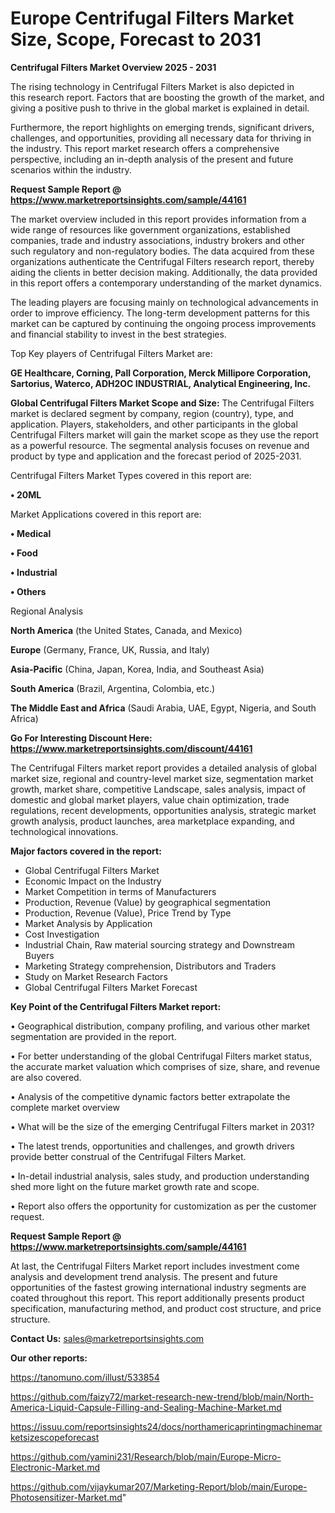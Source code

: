 # Europe Centrifugal Filters Market Size, Scope, Forecast to 2031

<Strong> Centrifugal Filters Market Overview 2025 - 2031</strong>

The rising technology in Centrifugal Filters Market is also depicted in this research report. Factors that are boosting the growth of the market, and giving a positive push to thrive in the global market is explained in detail.

Furthermore, the report highlights on emerging trends, significant drivers, challenges, and opportunities, providing all necessary data for thriving in the industry. This report market research offers a comprehensive perspective, including an in-depth analysis of the present and future scenarios within the industry.

<strong>Request Sample Report @ <a href=https://www.marketreportsinsights.com/sample/44161>https://www.marketreportsinsights.com/sample/44161</a></strong>

The market overview included in this report provides information from a wide range of resources like government organizations, established companies, trade and industry associations, industry brokers and other such regulatory and non-regulatory bodies. The data acquired from these organizations authenticate the Centrifugal Filters research report, thereby aiding the clients in better decision making. Additionally, the data provided in this report offers a contemporary understanding of the market dynamics.

The leading players are focusing mainly on technological advancements in order to improve efficiency. The long-term development patterns for this market can be captured by continuing the ongoing process improvements and financial stability to invest in the best strategies.

Top Key players of Centrifugal Filters Market are:

<strong>GE Healthcare, Corning, Pall Corporation, Merck Millipore Corporation, Sartorius, Waterco, ADH2OC INDUSTRIAL, Analytical Engineering, Inc.</strong>

<strong><b>Global Centrifugal Filters Market Scope and Size:</b></strong>
The Centrifugal Filters market is declared segment by company, region (country), type, and application. Players, stakeholders, and other participants in the global Centrifugal Filters market will gain the market scope as they use the report as a powerful resource. The segmental analysis focuses on revenue and product by type and application and the forecast period of 2025-2031.

Centrifugal Filters Market Types covered in this report are:

<strong>•  20ML</strong>

Market Applications covered in this report are:

<strong>•  Medical

•  Food

•  Industrial

•  Others</strong> 

Regional Analysis

<strong>North America</strong> (the United States, Canada, and Mexico)

<strong>Europe</strong> (Germany, France, UK, Russia, and Italy)

<strong>Asia-Pacific</strong> (China, Japan, Korea, India, and Southeast Asia)

<strong>South America</strong> (Brazil, Argentina, Colombia, etc.)

<strong>The Middle East and Africa</strong> (Saudi Arabia, UAE, Egypt, Nigeria, and South Africa)

<strong>Go For Interesting Discount Here: <a href=https://www.marketreportsinsights.com/discount/44161>https://www.marketreportsinsights.com/discount/44161</a></strong>

The Centrifugal Filters market report provides a detailed analysis of global market size, regional and country-level market size, segmentation market growth, market share, competitive Landscape, sales analysis, impact of domestic and global market players, value chain optimization, trade regulations, recent developments, opportunities analysis, strategic market growth analysis, product launches, area marketplace expanding, and technological innovations.

<strong><b>Major factors covered in the report:</b></strong>
<ul>
  <li>Global Centrifugal Filters Market </li>
  <li>Economic Impact on the Industry</li>
  <li>Market Competition in terms of Manufacturers</li>
  <li>Production, Revenue (Value) by geographical segmentation</li>
  <li>Production, Revenue (Value), Price Trend by Type</li>
  <li>Market Analysis by Application</li>
  <li>Cost Investigation</li>
  <li>Industrial Chain, Raw material sourcing strategy and Downstream Buyers</li>
  <li>Marketing Strategy comprehension, Distributors and Traders</li>
  <li>Study on Market Research Factors</li>
  <li>Global Centrifugal Filters Market Forecast</li>
</ul>

<strong><b>Key Point of the Centrifugal Filters Market report:</b></strong>

• Geographical distribution, company profiling, and various other market segmentation are provided in the report.

• For better understanding of the global Centrifugal Filters market status, the accurate market valuation which comprises of size, share, and revenue are also covered.

• Analysis of the competitive dynamic factors better extrapolate the complete market overview

• What will be the size of the emerging Centrifugal Filters market in 2031?

• The latest trends, opportunities and challenges, and growth drivers provide better construal of the Centrifugal Filters Market.

• In-detail industrial analysis, sales study, and production understanding shed more light on the future market growth rate and scope.

• Report also offers the opportunity for customization as per the customer request.

<strong>Request Sample Report @ <a href=https://www.marketreportsinsights.com/sample/44161>https://www.marketreportsinsights.com/sample/44161</a></strong>

At last, the Centrifugal Filters Market report includes investment come analysis and development trend analysis. The present and future opportunities of the fastest growing international industry segments are coated throughout this report. This report additionally presents product specification, manufacturing method, and product cost structure, and price structure.

<strong>Contact Us:</strong>
sales@marketreportsinsights.com

<strong>Our other reports:</strong>

<a href=https://tanomuno.com/illust/533854>https://tanomuno.com/illust/533854</a>

<a href=https://github.com/faizy72/market-research-new-trend/blob/main/North-America-Liquid-Capsule-Filling-and-Sealing-Machine-Market.md>https://github.com/faizy72/market-research-new-trend/blob/main/North-America-Liquid-Capsule-Filling-and-Sealing-Machine-Market.md</a>

<a href=https://issuu.com/reportsinsights24/docs/northamericaprintingmachinemarketsizescopeforecast>https://issuu.com/reportsinsights24/docs/northamericaprintingmachinemarketsizescopeforecast</a>

<a href=https://github.com/yamini231/Research/blob/main/Europe-Micro-Electronic-Market.md>https://github.com/yamini231/Research/blob/main/Europe-Micro-Electronic-Market.md</a>

<a href=https://github.com/vijaykumar207/Marketing-Report/blob/main/Europe-Photosensitizer-Market.md>https://github.com/vijaykumar207/Marketing-Report/blob/main/Europe-Photosensitizer-Market.md</a>"
